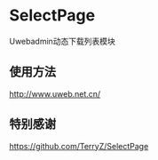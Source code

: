 # SelectPage
Uwebadmin动态下载列表模块

## 使用方法
http://www.uweb.net.cn/

## 特别感谢
https://github.com/TerryZ/SelectPage